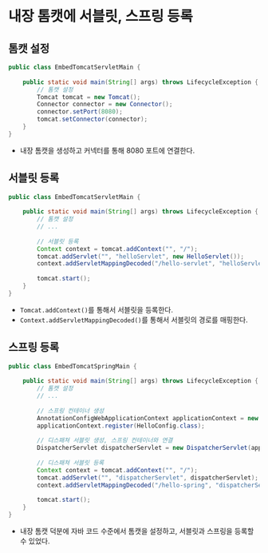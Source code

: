 # 내장 톰캣에 서블릿, 스프링 등록

## 톰캣 설정

```java
public class EmbedTomcatServletMain {
	
	public static void main(String[] args) throws LifecycleException {
		// 톰캣 설정
		Tomcat tomcat = new Tomcat();
		Connector connector = new Connector();
		connector.setPort(8080);
		tomcat.setConnector(connector);
	}
}
```

- 내장 톰캣을 생성하고 커넥터를 통해 8080 포트에 연결한다.

## 서블릿 등록

```java
public class EmbedTomcatServletMain {
	
	public static void main(String[] args) throws LifecycleException {
		// 톰캣 설정
		// ...
		
		// 서블릿 등록
		Context context = tomcat.addContext("", "/");
		tomcat.addServlet("", "helloServlet", new HelloServlet());
		context.addServletMappingDecoded("/hello-servlet", "helloServlet");
		
		tomcat.start();
	}
}
```

- `Tomcat.addContext()`를 통해서 서블릿을 등록한다.
- `Context.addServletMappingDecoded()`를 통해서 서블릿의 경로를 매핑한다.

## 스프링 등록

```java
public class EmbedTomcatSpringMain {
	
	public static void main(String[] args) throws LifecycleException {
		// 톰캣 설정
		// ...
		
		// 스프링 컨테이너 생성
		AnnotationConfigWebApplicationContext applicationContext = new AnnotationConfigWebApplicationContext();
		applicationContext.register(HelloConfig.class);
		
		// 디스패쳐 서블릿 생성, 스프링 컨테이너와 연결
		DispatcherServlet dispatcherServlet = new DispatcherServlet(applicationContext);
		
		// 디스패쳐 서블릿 등록
		Context context = tomcat.addContext("", "/");
		tomcat.addServlet("", "dispatcherServlet", dispatcherServlet);
		context.addServletMappingDecoded("/hello-spring", "dispatcherServlet");
		
		tomcat.start();
	}
}
```

- 내장 톰캣 덕분에 자바 코드 수준에서 톰캣을 설정하고, 서블릿과 스프링을 등록할 수 있었다.
